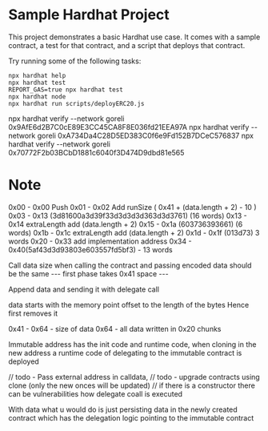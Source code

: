 # Sample Hardhat Project

This project demonstrates a basic Hardhat use case. It comes with a sample contract, a test for that contract, and a script that deploys that contract.

Try running some of the following tasks:

```shell
npx hardhat help
npx hardhat test
REPORT_GAS=true npx hardhat test
npx hardhat node
npx hardhat run scripts/deployERC20.js
```
npx hardhat verify --network goreli 0x9AfE6d2B7C0cE89E3CC45CA8F8E036fd21EEA97A
npx hardhat verify --network goreli 0xA734Da4C28D5ED383C0f6e9Fd152B7DCeC576837
npx hardhat verify --network goreli 0x70772F2b03BCbD1881c6040f3D474D9dbd81e565




# Note

0x00 - 0x00 Push
0x01 - 0x02 Add runSize ( 0x41 + (data.length + 2) - 10 )
0x03 - 0x13 (3d81600a3d39f33d3d3d3d363d3d3761) (16 words)
0x13 - 0x14 extraLength add (data.length + 2)
0x15 - 0x1a (603736393661) (6 words)
0x1b - 0x1c extraLength add (data.length + 2)
0x1d -  0x1f (013d73) 3 words
0x20 - 0x33 add implementation address
0x34 - 0x40(5af43d3d93803e603557fd5bf3) - 13 words

Call data size when calling the contract and passing encoded data should be the same
--- first phase takes 0x41 space ---

Append data and sending it with delegate call

data starts with the memory point offset to the length of the bytes
Hence first removes it

0x41 - 0x64 - size of data
0x64 - all data written in 0x20 chunks 


Immutable address has the init code and runtime code,
when cloning in the new address a runtime code of delegating to the immutable contract is deployed 


// todo - Pass external address in calldata, 
// todo - upgrade contracts using clone (only the new onces will be updated)
// if there is a constructor there can be vulnerabilities
how delegate coall is executed

With data what u would do is just persisting data in the newly created contract
which has the delegation logic pointing to the immutable contract
